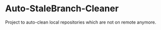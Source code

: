 # Auto-StaleBranch-Cleaner 
Project to auto-clean local repositories which are not on remote anymore.